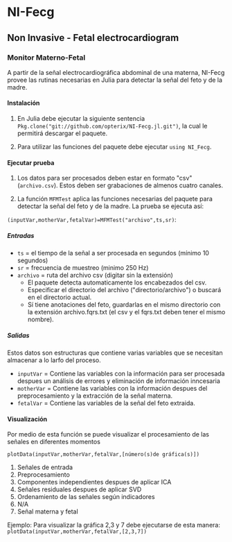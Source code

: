 # NI-Fecg  
## Non Invasive - Fetal electrocardiogram
### Monitor Materno-Fetal

A partir de la señal electrocardiográfica abdominal de una materna, NI-Fecg provee las rutinas necesarias en Julia para detectar la señal del feto y de la madre.

#### Instalación

1. En Julia debe ejecutar la siguiente sentencia `Pkg.clone("git://github.com/opterix/NI-Fecg.jl.git")`, la cual le permitirá descargar el paquete.

2. Para utilizar las funciones  del paquete debe ejecutar `using NI_Fecg`.


#### Ejecutar prueba

1. Los datos para ser procesados deben estar en formato "csv" (`archivo.csv`). Estos deben ser grabaciones de almenos cuatro canales.

2. La función `MFMTest` aplica las funciones necesarias del paquete para detectar la señal del feto y de la madre. La prueba se ejecuta así:

`(inputVar,motherVar,fetalVar)=MFMTest("archivo",ts,sr)`:

##### Entradas
- `ts` =  el tiempo de la señal a ser procesada en segundos (mínimo 10 segundos)
- `sr` =  frecuencia de muestreo (minimo 250 Hz)
- `archivo` = ruta del archivo csv (digitar sin la extensión)
	- El paquete detecta automaticamente los encabezados del csv.
	- Especificar el directorio del archivo ("directorio/archivo") o buscará en el directorio actual.
	- Sí tiene anotaciones del feto, guardarlas en el mismo directorio con la extensión archivo.fqrs.txt (el csv y el fqrs.txt deben tener el mismo nombre).

##### Salidas

Estos datos son estructuras que contiene varias variables que se necesitan almacenar a lo larfo del proceso.

- `inputVar` = Contiene las variables con la información para ser procesada despues un análisis de errores y eliminación de información inncesaria
- `motherVar` = Contiene las variables con la información despues del preprocesamiento y la extracción de la señal materna.
- `fetalVar` = Contiene las variables de la señal del feto extraida.


#### Visualización

Por medio de esta función se puede visualizar el procesamiento de las señales en diferentes momentos

`plotData(inputVar,motherVar,fetalVar,[número(s)de gráfica(s)])`

1. Señales de entrada
2. Preprocesamiento
3. Componentes independientes despues de aplicar ICA
4. Señales residuales despues de aplicar SVD
5. Ordenamiento de las señales según indicadores
6. N/A
7. Señal materna y fetal

Ejemplo: Para visualizar la gráfica 2,3 y 7 debe ejecutarse de esta manera: `plotData(inputVar,motherVar,fetalVar,[2,3,7])`




